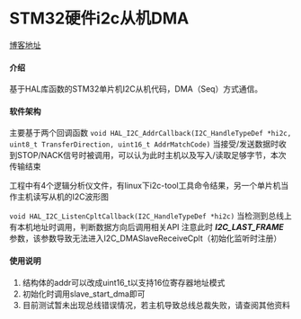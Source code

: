# STM32硬件i2c从机DMA
[博客地址](https://blog.csdn.net/u012198579/article/details/136258360)
#### 介绍
基于HAL库函数的STM32单片机I2C从机代码，DMA（Seq）方式通信。

#### 软件架构
主要基于两个回调函数
`void HAL_I2C_AddrCallback(I2C_HandleTypeDef *hi2c, uint8_t TransferDirection, uint16_t AddrMatchCode)`
当接受/发送数据时收到STOP/NACK信号时被调用，可以认为此时主机以及写入/读取足够字节，本次传输结束

工程中有4个逻辑分析仪文件，有linux下i2c-tool工具命令结果，另一个单片机当作主机读写从机的I2C波形图

`void HAL_I2C_ListenCpltCallback(I2C_HandleTypeDef *hi2c)`
当检测到总线上有本机地址时调用，判断数据方向后调用相关API
注意此时 _**I2C_LAST_FRAME**_ 参数，该参数导致无法进入I2C_DMASlaveReceiveCplt（初始化监听时注册）


#### 使用说明

1.  结构体的addr可以改成uint16_t以支持16位寄存器地址模式
2.  初始化时调用slave_start_dma即可
3.  目前测试暂未出现总线错误情况，若主机导致总线总裁失败，请查阅其他资料


